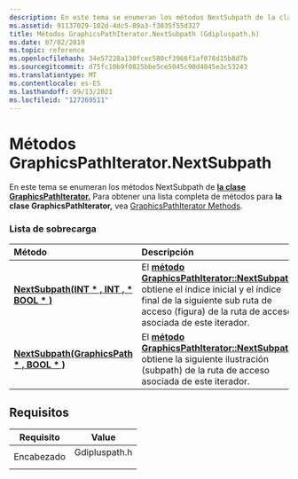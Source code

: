 ```yaml
---
description: En este tema se enumeran los métodos NextSubpath de la clase GraphicsPathIterator. Para obtener una lista completa de métodos para la clase GraphicsPathIterator, vea Métodos GraphicsPathIterator.
ms.assetid: 91137029-182d-4dc5-89a3-f3835f55d327
title: Métodos GraphicsPathIterator.NextSubpath (Gdipluspath.h)
ms.date: 07/02/2019
ms.topic: reference
ms.openlocfilehash: 34e57228a130fcec580cf3966f1af078d15b8d7b
ms.sourcegitcommit: d75fc10b9f0825bbe5ce5045c90d4045e3c53243
ms.translationtype: MT
ms.contentlocale: es-ES
ms.lasthandoff: 09/13/2021
ms.locfileid: "127269511"
---
```

# <a name="graphicspathiteratornextsubpath-methods"></a>Métodos GraphicsPathIterator.NextSubpath

En este tema se enumeran los métodos NextSubpath de [**la clase GraphicsPathIterator.**](/windows/win32/api/gdipluspath/nl-gdipluspath-graphicspathiterator) Para obtener una lista completa de métodos para **la clase GraphicsPathIterator,** vea [GraphicsPathIterator Methods](-gdiplus-class-graphicspathiterator-methods.md).

### <a name="overload-list"></a>Lista de sobrecarga



| Método                                                                                                                   | Descripción                                                                                                                                                                                                                                                    |
|:-------------------------------------------------------------------------------------------------------------------------|:---------------------------------------------------------------------------------------------------------------------------------------------------------------------------------------------------------------------------------------------------------------|
| [**NextSubpath(INT \* , INT , \* BOOL \* )**](/previous-versions//ms535463(v=vs.85)) | El [**método GraphicsPathIterator::NextSubpath**](/previous-versions//ms535463(v=vs.85)) obtiene el índice inicial y el índice final de la siguiente sub ruta de acceso (figura) de la ruta de acceso asociada de este iterador.<br/> |
| [**NextSubpath(GraphicsPath \* , BOOL \* )**](/windows/win32/api/gdipluspath/nf-gdipluspath-graphicspathiterator-nextsubpath(outconstgraphicspath_outbool))             | El [**método GraphicsPathIterator::NextSubpath**](/windows/win32/api/gdipluspath/nf-gdipluspath-graphicspathiterator-nextsubpath(outconstgraphicspath_outbool)) obtiene la siguiente ilustración (subpath) de la ruta de acceso asociada de este iterador.<br/>                                                         |



## <a name="requirements"></a>Requisitos



| Requisito | Value |
|-------------------|------------------------------------------------------------------------------------------|
| Encabezado<br/> | <dl> <dt>Gdipluspath.h</dt> </dl> |



 

 
